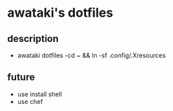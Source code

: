 # awataki's dotfiles  
## description
- awataki dotfiles
-cd ~ && ln -sf .config/.Xresources

## future
- use install shell
- use chef
